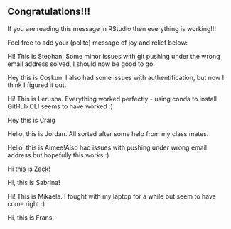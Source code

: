 ## Congratulations!!!

If you are reading this message in RStudio then everything is working!!!

Feel free to add your (polite) message of joy and relief below:

Hi! This is Stephan. Some minor issues with git pushing under the wrong email address solved, I should now be good to go.

Hey this is Coşkun. I also had some issues with authentification, but now I think I figured it out. 

Hi! This is Lerusha. Everything worked perfectly - using conda to install GitHub CLI seems to have worked :) 

Hey this is Craig

Hello, this is Jordan.  All sorted after some help from my class mates. 

Hello, this is Aimee!Also had issues with pushing under wrong email address but hopefully this works :) 

Hi this is Zack!

Hi, this is Sabrina! 

Hi! This is Mikaela. I fought with my laptop for a while but seem to have come right :)

Hi, this is Frans.
